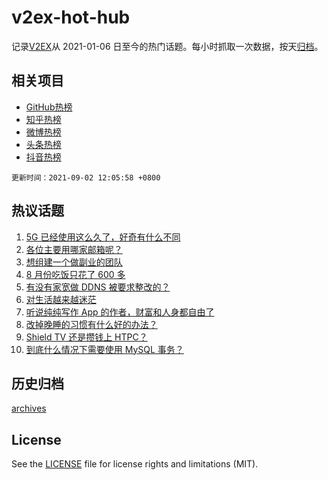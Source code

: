 # v2ex-hot-hub

 记录[V2EX](https://www.v2ex.com/)从 2021-01-06 日至今的热门话题。每小时抓取一次数据，按天[归档](archives)。
 
 ## 相关项目

- [GitHub热榜](https://github.com/snaildev/github-hot-hub)
- [知乎热榜](https://github.com/snaildev/zhihu-hot-hub)
- [微博热榜](https://github.com/snaildev/weibo-hot-hub)
- [头条热榜](https://github.com/snaildev/toutiao-hot-hub)
- [抖音热榜](https://github.com/snaildev/douyin-hot-hub)


 `更新时间：2021-09-02 12:05:58 +0800`

## 热议话题

1. [5G 已经使用这么久了，好奇有什么不同](https://www.v2ex.com/t/799240)
1. [各位主要用哪家邮箱呢？](https://www.v2ex.com/t/799255)
1. [想组建一个做副业的团队](https://www.v2ex.com/t/799366)
1. [8 月份吃饭只花了 600 多](https://www.v2ex.com/t/799270)
1. [有没有家宽做 DDNS 被要求整改的？](https://www.v2ex.com/t/799340)
1. [对生活越来越迷茫](https://www.v2ex.com/t/799245)
1. [听说纯纯写作 App 的作者，财富和人身都自由了](https://www.v2ex.com/t/799356)
1. [改掉晚睡的习惯有什么好的办法？](https://www.v2ex.com/t/799370)
1. [Shield TV 还是攒钱上 HTPC？](https://www.v2ex.com/t/799280)
1. [到底什么情况下需要使用 MySQL 事务？](https://www.v2ex.com/t/799323)

## 历史归档

[archives](archives)

## License

See the [LICENSE](LICENSE) file for license rights and limitations (MIT).
